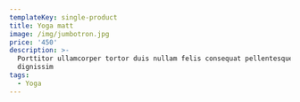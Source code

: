 ```yaml
---
templateKey: single-product
title: Yoga matt
image: /img/jumbotron.jpg
price: '450'
description: >-
  Porttitor ullamcorper tortor duis nullam felis consequat pellentesque rutrum
  dignissim
tags:
  - Yoga
---
```


